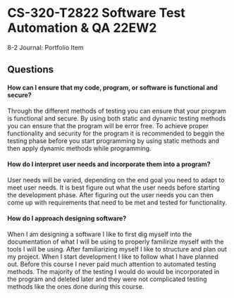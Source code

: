 # CS-320-T2822 Software Test Automation & QA 22EW2

8-2 Journal: Portfolio Item

## Questions

#### How can I ensure that my code, program, or software is functional and secure?
Through the different methods of testing you can ensure that your program is functional and secure.
By using both static and dynamic testing methods you can ensure that the program will be
error free. To achieve proper functionality and security for the program it is recommended to
beggin the testing phase before you start programming by using static methods and then apply
dynamic methods while programming.
#### How do I interpret user needs and incorporate them into a program?
User needs will be varied, depending on the end goal you need to adapt to meet user needs.
It is best figure out what the user needs before starting the development phase. After figuring
out the user needs you can then come up with requirements that need to be met and tested for
functionality.
#### How do I approach designing software?
When I am designing a software I like to first dig myself into the documentation of what 
I will be using to properly familirize myself with the tools I will be using. After familiarizing
myself I like to structure and plan out my project. When I start development I like to follow what I have planned
out. Before this course I never paid much attention to automated testing methods. The majority
of the testing I would do would be incorporated in the program and deleted later and they
were not complicated testing methods like the ones done during this course.
